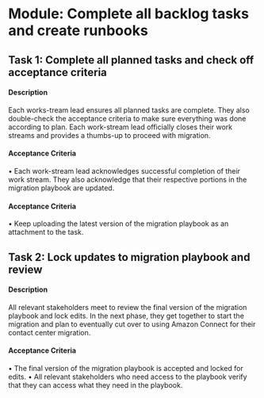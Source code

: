 
# Module: Complete all backlog tasks and create runbooks
## Task 1: Complete all planned tasks and check off acceptance criteria
#### Description
Each works-tream lead ensures all planned tasks are complete. They also double-check the acceptance criteria to make sure everything was done according to plan. Each work-stream lead officially closes their work streams and provides a thumbs-up to proceed with migration.  
#### Acceptance Criteria
• Each work-stream lead acknowledges successful completion of their work stream. They also acknowledge that their respective portions in the migration playbook are updated.
#### Acceptance Criteria
• Keep uploading the latest version of the migration playbook as an attachment to the task.
## Task 2: Lock updates to migration playbook and review
#### Description
All relevant stakeholders meet to review the final version of the migration playbook and lock edits. In the next phase, they get together to start the migration and plan to eventually cut over to using Amazon Connect for their contact center migration. 


#### Acceptance Criteria
• The final version of the migration playbook is accepted and locked for edits. 
• All relevant stakeholders who need access to the playbook verify that they can access what they need in the playbook. 